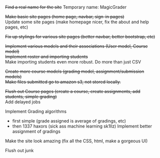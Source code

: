 ~~Find a real name for the site~~
Temporary name: MagicGrader

~~Make basic site pages (home page, navbar, sign-in pages)~~  
Update some site pages (make homepage nicer, fix the about and help pages, etc)

~~Fix up stylings for various site pages (better navbar, better bootstrap, etc)~~

~~Implement various models and their associations (User model, Course model)~~  
~~Implement roster and importing students~~  
Make importing students even more robust. Do more than just CSV

~~Create more course models (grading model, assignment/submission models)~~  
~~Make files submitted go to amazon s3, not stored locally.~~

~~Flush out Course pages (create a course, create assignments, add students, simple grading)~~  
Add delayed jobs

Implement Grading algorithms  
  * first simple (grade assigned is average of gradings, etc)
  * then 1337 haxors (sick ass machine learning sk1llz)
Implement better assignment of gradings

Make the site look amazing (fix all the CSS, html, make a gorgeous UI)

Flush out junk

